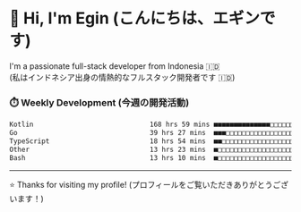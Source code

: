 # 👋 Hi, I'm Egin (こんにちは、エギンです)

I'm a passionate full-stack developer from Indonesia 🇮🇩  
(私はインドネシア出身の情熱的なフルスタック開発者です 🇮🇩)

### ⏱️ Weekly Development (今週の開発活動)

<!--START_SECTION:waka-->

```txt
Kotlin                             168 hrs 59 mins ■■■■■■■■■■■■■■□□□□□□□□□□□   57.63 %
Go                                 39 hrs 27 mins  ■■■□□□□□□□□□□□□□□□□□□□□□□   13.46 %
TypeScript                         18 hrs 54 mins  ■■□□□□□□□□□□□□□□□□□□□□□□□   06.45 %
Other                              13 hrs 23 mins  ■□□□□□□□□□□□□□□□□□□□□□□□□   04.57 %
Bash                               13 hrs 10 mins  ■□□□□□□□□□□□□□□□□□□□□□□□□   04.49 %
```

<!--END_SECTION:waka-->

---

⭐️ Thanks for visiting my profile! (プロフィールをご覧いただきありがとうございます！)


<!-- Security scan triggered at 2025-09-02 02:45:51 -->